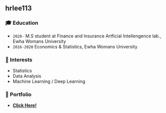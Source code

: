 ## hrlee113

### :mortar_board: Education
* `2020-` M.S student at Finance and Insurance Artficial Intellengence lab., Ewha Womans University
* `2016-2020` Economics & Statistics, Ewha Womans University

### :seedling: Interests
* Statistics
* Data Analysis
* Machine Learning / Deep Learning  
  
### 💎 Portfolio  
* **[Click Here!](https://github.com/hrlee113)**
<!--
**hyerin0113/hyerin0113** is a ✨ _special_ ✨ repository because its `README.md` (this file) appears on your GitHub profile.

Here are some ideas to get you started:
- 👋
- 🔭 I’m currently working on ...
- 🌱 I’m currently learning ...
- 👯 I’m looking to collaborate on ...
- 🤔 I’m looking for help with ...
- 💬 Ask me about ...
- 📫 How to reach me: ...
- 😄 Pronouns: ...
- ⚡ Fun fact: ...
-->
